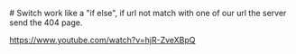 
#<Switch><Switch/>
Switch work like a "if else", if url not match with one of our url the server send
the 404 page.

https://www.youtube.com/watch?v=hjR-ZveXBpQ